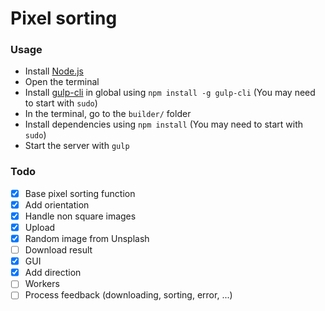 # Pixel sorting

### Usage

- Install [Node.js](https://nodejs.org/en/)
- Open the terminal
- Install [gulp-cli](https://www.npmjs.com/package/gulp-cli) in global using `npm install -g gulp-cli` (You may need to start with `sudo`)
- In the terminal, go to the `builder/` folder
- Install dependencies using `npm install` (You may need to start with `sudo`)
- Start the server with `gulp`

### Todo

- [x] Base pixel sorting function
- [x] Add orientation
- [x] Handle non square images
- [x] Upload
- [x] Random image from Unsplash
- [ ] Download result
- [x] GUI
- [x] Add direction
- [ ] Workers
- [ ] Process feedback (downloading, sorting, error, ...)